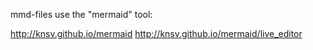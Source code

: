 mmd-files use the "mermaid" tool: 

http://knsv.github.io/mermaid
http://knsv.github.io/mermaid/live_editor